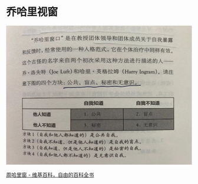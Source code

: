 # 乔哈里视窗

![](johari_window.jpg)

[周哈里窗 - 维基百科，自由的百科全书](https://zh.wikipedia.org/wiki/%E5%91%A8%E5%93%88%E9%87%8C%E7%AA%97)